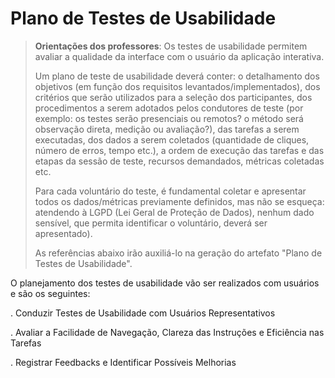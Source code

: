 # Plano de Testes de Usabilidade

> **Orientações dos professores**: Os testes de usabilidade permitem avaliar a qualidade da interface com o usuário da aplicação interativa.
>
> Um plano de teste de usabilidade deverá conter: o detalhamento dos objetivos (em função dos requisitos levantados/implementados), dos critérios que serão utilizados para a seleção dos participantes, dos procedimentos a serem adotados pelos condutores de teste (por exemplo: os testes serão presenciais ou remotos? o método será observação direta, medição ou avaliação?), das tarefas a serem executadas, dos dados a serem coletados (quantidade de cliques, número de erros, tempo etc.), a ordem de execução das tarefas e das etapas da sessão de teste, recursos demandados, métricas coletadas etc.
>
> Para cada voluntário do teste, é fundamental coletar e apresentar todos os dados/métricas previamente definidos, mas não se esqueça: atendendo à LGPD (Lei Geral de Proteção de Dados), nenhum dado sensível, que permita identificar o voluntário, deverá ser apresentado).
>
> As referências abaixo irão auxiliá-lo na geração do artefato "Plano de Testes de Usabilidade".

O planejamento dos testes de usabilidade vão ser realizados com usuários e são os seguintes:

. Conduzir Testes de Usabilidade com Usuários Representativos

. Avaliar a Facilidade de Navegação, Clareza das Instruções e Eficiência nas Tarefas

. Registrar Feedbacks e Identificar Possíveis Melhorias
